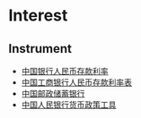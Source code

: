 # Interest
## Instrument
- [中国银行人民币存款利率](https://www.boc.cn/fimarkets/lilv/fd31/)
- [中国工商银行人民币存款利率表](https://www.icbc.com.cn/column/1438058341686722587.html)
- [中国邮政储蓄银行](http://www.pbc.gov.cn/zhengcehuobisi/125207/125213/index.html)
- [中国人民银行货币政策工具](http://www.pbc.gov.cn/zhengcehuobisi/125207/125213/index.html)
